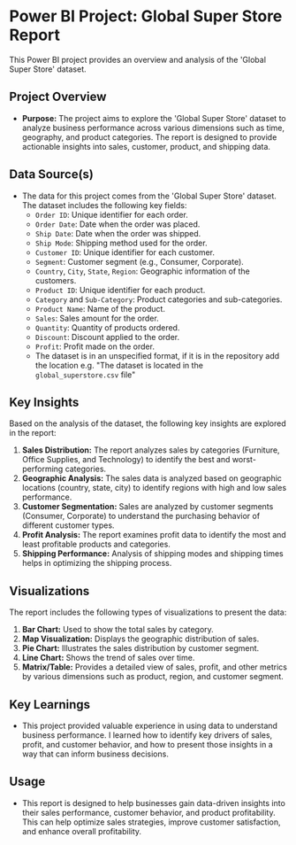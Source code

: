 # Power BI Project: Global Super Store Report

This Power BI project provides an overview and analysis of the 'Global Super Store' dataset.

## Project Overview

*   **Purpose:** The project aims to explore the 'Global Super Store' dataset to analyze business performance across various dimensions such as time, geography, and product categories. The report is designed to provide actionable insights into sales, customer, product, and shipping data.

## Data Source(s)

*   The data for this project comes from the 'Global Super Store' dataset. The dataset includes the following key fields:
    *   `Order ID`: Unique identifier for each order.
    *   `Order Date`: Date when the order was placed.
    *   `Ship Date`: Date when the order was shipped.
    *   `Ship Mode`: Shipping method used for the order.
    *   `Customer ID`: Unique identifier for each customer.
    *   `Segment`: Customer segment (e.g., Consumer, Corporate).
    *   `Country`, `City`, `State`, `Region`: Geographic information of the customers.
    *   `Product ID`: Unique identifier for each product.
    *   `Category` and `Sub-Category`: Product categories and sub-categories.
    *   `Product Name`: Name of the product.
    *   `Sales`: Sales amount for the order.
    *   `Quantity`: Quantity of products ordered.
    *   `Discount`: Discount applied to the order.
    *   `Profit`: Profit made on the order.
    *  The dataset is in an unspecified format, if it is in the repository add the location e.g. "The dataset is located in the `global_superstore.csv` file"

## Key Insights

Based on the analysis of the dataset, the following key insights are explored in the report:

1.  **Sales Distribution:** The report analyzes sales by categories (Furniture, Office Supplies, and Technology) to identify the best and worst-performing categories.
2.  **Geographic Analysis:** The sales data is analyzed based on geographic locations (country, state, city) to identify regions with high and low sales performance.
3.  **Customer Segmentation:** Sales are analyzed by customer segments (Consumer, Corporate) to understand the purchasing behavior of different customer types.
4.  **Profit Analysis:** The report examines profit data to identify the most and least profitable products and categories.
5.  **Shipping Performance:** Analysis of shipping modes and shipping times helps in optimizing the shipping process.

## Visualizations

The report includes the following types of visualizations to present the data:

1.  **Bar Chart:** Used to show the total sales by category.
2.  **Map Visualization:** Displays the geographic distribution of sales.
3.  **Pie Chart:** Illustrates the sales distribution by customer segment.
4.  **Line Chart:** Shows the trend of sales over time.
5.  **Matrix/Table:** Provides a detailed view of sales, profit, and other metrics by various dimensions such as product, region, and customer segment.

## Key Learnings

*   This project provided valuable experience in using data to understand business performance. I learned how to identify key drivers of sales, profit, and customer behavior, and how to present those insights in a way that can inform business decisions.

## Usage

*   This report is designed to help businesses gain data-driven insights into their sales performance, customer behavior, and product profitability. This can help optimize sales strategies, improve customer satisfaction, and enhance overall profitability.

